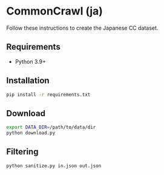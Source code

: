 # CommonCrawl (ja)

Follow these instructions to create the Japanese CC dataset.

## Requirements

- Python 3.9+

## Installation

```bash
pip install -r requirements.txt
```

## Download

```bash
export DATA_DIR=/path/to/data/dir
python download.py
```

## Filtering
```
python sanitize.py in.json out.json
```
